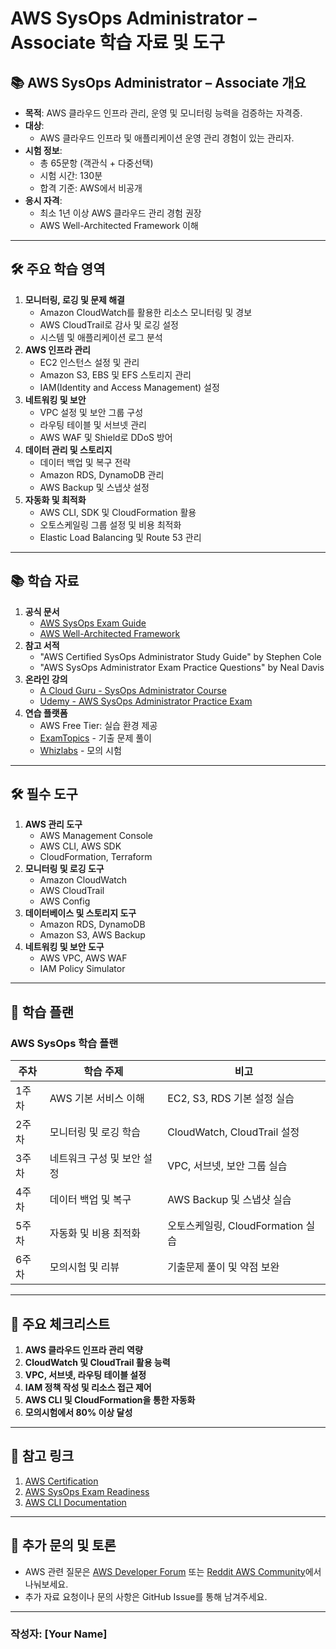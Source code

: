 # AWS SysOps Administrator – Associate 학습 자료 및 도구

## 📚 AWS SysOps Administrator – Associate 개요
- **목적**: AWS 클라우드 인프라 관리, 운영 및 모니터링 능력을 검증하는 자격증.
- **대상**:
  - AWS 클라우드 인프라 및 애플리케이션 운영 관리 경험이 있는 관리자.
- **시험 정보**:
  - 총 65문항 (객관식 + 다중선택)
  - 시험 시간: 130분
  - 합격 기준: AWS에서 비공개
- **응시 자격**:
  - 최소 1년 이상 AWS 클라우드 관리 경험 권장
  - AWS Well-Architected Framework 이해

---

## 🛠️ 주요 학습 영역

1. **모니터링, 로깅 및 문제 해결**
   - Amazon CloudWatch를 활용한 리소스 모니터링 및 경보
   - AWS CloudTrail로 감사 및 로깅 설정
   - 시스템 및 애플리케이션 로그 분석
2. **AWS 인프라 관리**
   - EC2 인스턴스 설정 및 관리
   - Amazon S3, EBS 및 EFS 스토리지 관리
   - IAM(Identity and Access Management) 설정
3. **네트워킹 및 보안**
   - VPC 설정 및 보안 그룹 구성
   - 라우팅 테이블 및 서브넷 관리
   - AWS WAF 및 Shield로 DDoS 방어
4. **데이터 관리 및 스토리지**
   - 데이터 백업 및 복구 전략
   - Amazon RDS, DynamoDB 관리
   - AWS Backup 및 스냅샷 설정
5. **자동화 및 최적화**
   - AWS CLI, SDK 및 CloudFormation 활용
   - 오토스케일링 그룹 설정 및 비용 최적화
   - Elastic Load Balancing 및 Route 53 관리

---

## 📚 학습 자료

1. **공식 문서**
   - [AWS SysOps Exam Guide](https://aws.amazon.com/certification/certified-sysops-administrator-associate/)
   - [AWS Well-Architected Framework](https://aws.amazon.com/architecture/well-architected/)
2. **참고 서적**
   - "AWS Certified SysOps Administrator Study Guide" by Stephen Cole
   - "AWS SysOps Administrator Exam Practice Questions" by Neal Davis
3. **온라인 강의**
   - [A Cloud Guru - SysOps Administrator Course](https://acloudguru.com/)
   - [Udemy - AWS SysOps Administrator Practice Exam](https://www.udemy.com/)
4. **연습 플랫폼**
   - AWS Free Tier: 실습 환경 제공
   - [ExamTopics](https://www.examtopics.com/) - 기출 문제 풀이
   - [Whizlabs](https://www.whizlabs.com/aws-sysops-certification/) - 모의 시험

---

## 🛠️ 필수 도구

1. **AWS 관리 도구**
   - AWS Management Console
   - AWS CLI, AWS SDK
   - CloudFormation, Terraform
2. **모니터링 및 로깅 도구**
   - Amazon CloudWatch
   - AWS CloudTrail
   - AWS Config
3. **데이터베이스 및 스토리지 도구**
   - Amazon RDS, DynamoDB
   - Amazon S3, AWS Backup
4. **네트워킹 및 보안 도구**
   - AWS VPC, AWS WAF
   - IAM Policy Simulator

---

## 📝 학습 플랜

### AWS SysOps 학습 플랜
| 주차  | 학습 주제                              | 비고                                  |
|-------|---------------------------------------|---------------------------------------|
| 1주차 | AWS 기본 서비스 이해                  | EC2, S3, RDS 기본 설정 실습           |
| 2주차 | 모니터링 및 로깅 학습                 | CloudWatch, CloudTrail 설정           |
| 3주차 | 네트워크 구성 및 보안 설정            | VPC, 서브넷, 보안 그룹 실습           |
| 4주차 | 데이터 백업 및 복구                   | AWS Backup 및 스냅샷 실습             |
| 5주차 | 자동화 및 비용 최적화                 | 오토스케일링, CloudFormation 실습      |
| 6주차 | 모의시험 및 리뷰                      | 기출문제 풀이 및 약점 보완            |

---

## 📑 주요 체크리스트
1. **AWS 클라우드 인프라 관리 역량**
2. **CloudWatch 및 CloudTrail 활용 능력**
3. **VPC, 서브넷, 라우팅 테이블 설정**
4. **IAM 정책 작성 및 리소스 접근 제어**
5. **AWS CLI 및 CloudFormation을 통한 자동화**
6. **모의시험에서 80% 이상 달성**

---

## 📌 참고 링크

1. [AWS Certification](https://aws.amazon.com/certification/)
2. [AWS SysOps Exam Readiness](https://aws.amazon.com/training/course-descriptions/exam-readiness-sysops-associate/)
3. [AWS CLI Documentation](https://aws.amazon.com/cli/)

---

## 💬 추가 문의 및 토론

- AWS 관련 질문은 [AWS Developer Forum](https://forums.aws.amazon.com/) 또는 [Reddit AWS Community](https://www.reddit.com/r/aws/)에서 나눠보세요.
- 추가 자료 요청이나 문의 사항은 GitHub Issue를 통해 남겨주세요.

---

### 작성자: **[Your Name]**
